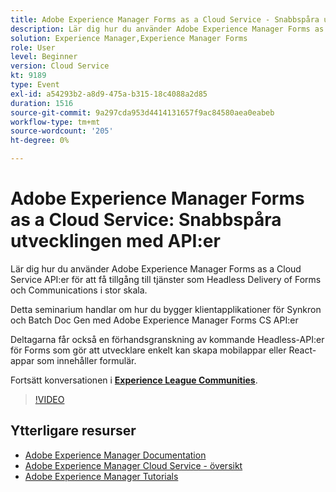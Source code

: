 ```yaml
---
title: Adobe Experience Manager Forms as a Cloud Service - Snabbspåra utvecklingen med API:er
description: Lär dig hur du använder Adobe Experience Manager Forms as a Cloud Service API:er för att få tillgång till tjänster som Headless Delivery of Forms och Communications i stor skala. Detta seminarium handlar om hur du bygger klientapplikationer för Synkron och Batch Doc Gen med Adobe Experience Manager Forms CS API. Deltagarna får också en förhandsgranskning av kommande Headless-API:er för Forms som gör att utvecklare enkelt kan skapa mobilappar eller React-appar som innehåller formulär.
solution: Experience Manager,Experience Manager Forms
role: User
level: Beginner
version: Cloud Service
kt: 9189
type: Event
exl-id: a54293b2-a8d9-475a-b315-18c4088a2d85
duration: 1516
source-git-commit: 9a297cda953d4414131657f9ac84580aea0eabeb
workflow-type: tm+mt
source-wordcount: '205'
ht-degree: 0%

---
```


# Adobe Experience Manager Forms as a Cloud Service: Snabbspåra utvecklingen med API:er

Lär dig hur du använder Adobe Experience Manager Forms as a Cloud Service API:er för att få tillgång till tjänster som Headless Delivery of Forms och Communications i stor skala. 

Detta seminarium handlar om hur du bygger klientapplikationer för Synkron och Batch Doc Gen med Adobe Experience Manager Forms CS API:er

Deltagarna får också en förhandsgranskning av kommande Headless-API:er för Forms som gör att utvecklare enkelt kan skapa mobilappar eller React-appar som innehåller formulär.

Fortsätt konversationen i **[Experience League Communities](https://adobe.ly/3zKLQrw)**.

>[!VIDEO](https://video.tv.adobe.com/v/337724/?quality=12&learn=on&hidetitle=true)

## Ytterligare resurser

- [Adobe Experience Manager Documentation](https://experienceleague.adobe.com/docs/experience-manager-cloud-service.html)
- [Adobe Experience Manager Cloud Service - översikt](https://experienceleague.adobe.com/docs/experience-manager-cloud-service/overview/home.html)
- [Adobe Experience Manager Tutorials](https://experienceleague.adobe.com/docs/experience-manager-tutorials.html)
